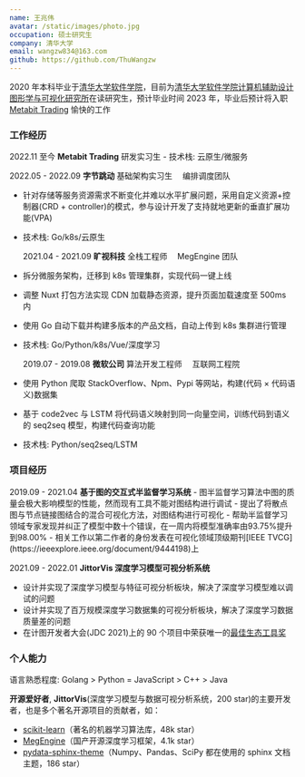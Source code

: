 ```yaml
---
name: 王兆伟
avatar: /static/images/photo.jpg
occupation: 硕士研究生
company: 清华大学
email: wangzw834@163.com
github: https://github.com/ThuWangzw
---
```


2020 年本科毕业于[清华大学软件学院](https://www.thss.tsinghua.edu.cn/)，目前为[清华大学软件学院计算机辅助设计图形学与可视化研究所](https://www.thss.tsinghua.edu.cn/info/1032/1090.htm)在读研究生，预计毕业时间 2023 年，毕业后预计将入职 [Metabit Trading](https://www.metabit-trading.com/home) 愉快的工作

<h3>工作经历</h3>
2022.11 至今       <b>Metabit Trading</b> 研发实习生
- 技术栈: 云原生/微服务

2022.05 - 2022.09 <b>字节跳动</b> 基础架构实习生 &emsp;编排调度团队

- 针对存储等服务资源需求不断变化并难以水平扩展问题，采用自定义资源+控制器(CRD + controller)的模式，参与设计开发了支持就地更新的垂直扩展功能(VPA)
- 技术栈: Go/k8s/云原生

  2021.04 - 2021.09 <b>旷视科技</b> 全栈工程师 &emsp;MegEngine 团队

- 拆分微服务架构，迁移到 k8s 管理集群，实现代码一键上线
- 调整 Nuxt 打包方法实现 CDN 加载静态资源，提升页面加载速度至 500ms 内
- 使用 Go 自动下载并构建多版本的产品文档，自动上传到 k8s 集群进行管理
- 技术栈: Go/Python/k8s/Vue/深度学习

  2019.07 - 2019.08 <b>微软公司</b> 算法开发工程师 &emsp;互联网工程院

- 使用 Python 爬取 StackOverflow、Npm、Pypi 等网站，构建(代码 × 代码语义)数据集
- 基于 code2vec 与 LSTM 将代码语义映射到同一向量空间，训练代码到语义的 seq2seq 模型，构建代码查询功能
- 技术栈: Python/seq2seq/LSTM

<h3>项目经历</h3>
2019.09 - 2021.04 <b>基于图的交互式半监督学习系统</b>
- 图半监督学习算法中图的质量会极大影响模型的性能，然而现有工具不能对图结构进行调试
- 提出了将散点图与节点链接图结合的混合可视化方法，对图结构进行可视化
- 帮助半监督学习领域专家发现并纠正了模型中数十个错误，在一周内将模型准确率由93.75%提升到98.00%
- 相关工作以第二作者的身份发表在可视化领域顶级期刊[IEEE TVCG](https://ieeexplore.ieee.org/document/9444198)上

2021.09 - 2022.01 <b>JittorVis 深度学习模型可视分析系统</b>

- 设计并实现了深度学习模型与特征可视分析板块，解决了深度学习模型难以调试的问题
- 设计并实现了百万规模深度学习数据集的可视分析板块，解决了深度学习数据质量差的问题
- 在计图开发者大会(JDC 2021)上的 90 个项目中荣获唯一的[最佳生态工具奖](https://mp.weixin.qq.com/s/HRsGvebj4tICfo82wERWmQ)

<h3>个人能力</h3>
语言熟悉程度: Golang > Python = JavaScript > C++ > Java

<b>开源爱好者</b>, **JittorVis**(深度学习模型与数据可视分析系统，200 star)的主要开发者，也是多个著名开源项目的贡献者，如：

- [scikit-learn](https://github.com/scikit-learn/scikit-learn/pull/19271)（著名的机器学习算法库，48k star）
- [MegEngine](https://github.com/MegEngine/MegEngine)（国产开源深度学习框架，4.1k star）
- [pydata-sphinx-theme](https://github.com/pydata/pydata-sphinx-theme/pull/436)（Numpy、Pandas、SciPy 都在使用的 sphinx 文档主题，186 star）
